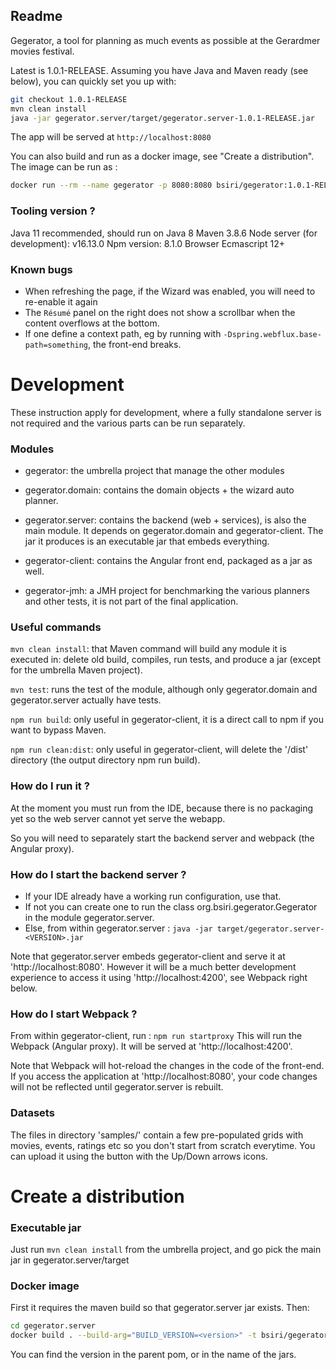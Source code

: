 Readme
---------
Gegerator, a tool for planning as much events as possible at the Gerardmer movies festival.

Latest is 1.0.1-RELEASE. Assuming you have Java and Maven ready (see below), you 
can quickly set you up with:
```bash
git checkout 1.0.1-RELEASE
mvn clean install
java -jar gegerator.server/target/gegerator.server-1.0.1-RELEASE.jar
```

The app will be served at `http://localhost:8080`

You can also build and run as a docker image, see "Create a distribution". The image 
can be run as :
```bash
docker run --rm --name gegerator -p 8080:8080 bsiri/gegerator:1.0.1-RELEASE
```

### Tooling version ?
Java 11 recommended, should run on Java 8
Maven 3.8.6
Node server (for development): v16.13.0
Npm version: 8.1.0
Browser Ecmascript 12+

### Known bugs
* When refreshing the page, if the Wizard was enabled, you will need to 
  re-enable it again
* The `Résumé` panel on the right does not show a scrollbar when the content 
  overflows at the bottom.
* If one define a context path, eg by running with `-Dspring.webflux.base-path=something`,
  the front-end breaks.

# Development

These instruction apply for development, where a fully standalone server is not required and 
the various parts can be run separately.

### Modules
* gegerator: 
      the umbrella project that manage the other modules

* gegerator.domain: 
      contains the domain objects + the wizard auto planner.

* gegerator.server:
      contains the backend (web + services), is also the main module.
      It depends on gegerator.domain and gegerator-client.
      The jar it produces is an executable jar that embeds everything.

* gegerator-client:
      contains the Angular front end, packaged as a jar as well.

* gegerator-jmh:
      a JMH project for benchmarking the various planners and other tests, 
      it is not part of the final application.

### Useful commands

`mvn clean install`: 
  that Maven command will build any module it is executed in: delete old build, 
  compiles, run tests, and produce a jar (except for the umbrella Maven project).

`mvn test`: 
  runs the test of the module, although only gegerator.domain and 
  gegerator.server actually have tests.

`npm run build`:
  only useful in gegerator-client, it is a direct call to npm if you want 
  to bypass Maven.

`npm run clean:dist`:
  only useful in gegerator-client, will delete the '/dist' directory
  (the output directory npm run build).

### How do I run it ?

At the moment you must run from the IDE, because there is no packaging yet so the web server cannot
yet serve the webapp.

So you will need to separately start the backend server and webpack (the Angular proxy).

### How do I start the backend server ?

* If your IDE already have a working run configuration, use that.
* If not you can create one to run the class org.bsiri.gegerator.Gegerator in the module gegerator.server.
* Else, from within gegerator.server : `java -jar target/gegerator.server-<VERSION>.jar`

Note that gegerator.server embeds gegerator-client and serve it at 'http://localhost:8080'. However
it will be a much better development experience to access it using 'http://localhost:4200', 
see Webpack right below.

### How do I start Webpack ?

From within gegerator-client, run : `npm run startproxy`
This will run the Webpack (Angular proxy). It will be served at 'http://localhost:4200'.

Note that Webpack will hot-reload the changes in the code of the front-end. If you access the application
at 'http://localhost:8080', your code changes will not be reflected until gegerator.server is rebuilt.

### Datasets

The files in directory 'samples/' contain a few pre-populated grids with movies, events, ratings etc
so you don't start from scratch everytime. You can upload it using the button with the Up/Down arrows icons. 


# Create a distribution

### Executable jar
Just run `mvn clean install` from the umbrella project, and go pick the main jar 
in gegerator.server/target

### Docker image
First it requires the maven build so that gegerator.server jar exists. Then:
```bash
cd gegerator.server
docker build . --build-arg="BUILD_VERSION=<version>" -t bsiri/gegerator:<version>
```
You can find the version in the parent pom, or in the name of the jars.
